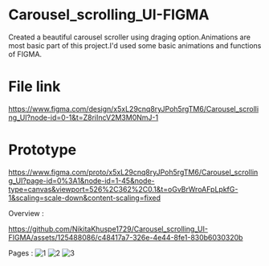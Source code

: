 # Carousel_scrolling_UI-FIGMA
Created a beautiful carousel scroller using draging option.Animations are most basic part of this project.I'd used some basic animations and functions of FIGMA.

# File link
https://www.figma.com/design/x5xL29cnq8ryJPoh5rgTM6/Carousel_scrolling_UI?node-id=0-1&t=Z8riIncV2M3M0NmJ-1
# Prototype
https://www.figma.com/proto/x5xL29cnq8ryJPoh5rgTM6/Carousel_scrolling_UI?page-id=0%3A1&node-id=1-45&node-type=canvas&viewport=526%2C362%2C0.1&t=oGvBrWroAFpLpkfG-1&scaling=scale-down&content-scaling=fixed


Overview :



https://github.com/NikitaKhuspe1729/Carousel_scrolling_UI-FIGMA/assets/125488086/c48417a7-326e-4e44-8fe1-830b6030320b



Pages :
![1](https://github.com/NikitaKhuspe1729/Carousel_scrolling_UI-FIGMA/assets/125488086/1c6d84f1-24e3-4247-8a6f-c17e1c1e3feb)
![2](https://github.com/NikitaKhuspe1729/Carousel_scrolling_UI-FIGMA/assets/125488086/cb086271-ecbe-4355-a5a3-42b1c5b67b68)
![3](https://github.com/NikitaKhuspe1729/Carousel_scrolling_UI-FIGMA/assets/125488086/a7ce2ead-7718-4687-940e-81d8d33d6b32)



